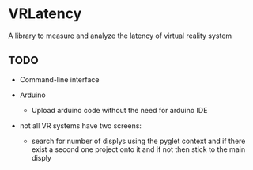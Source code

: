# VRLatency
A library to measure and analyze the latency of virtual reality system

## TODO

- Command-line interface
- Arduino
    - Upload arduino code without the need for arduino IDE

- not all VR systems have two screens:
    - search for number of displys using the pyglet context and if there exist a second one project onto
    it and if not then stick to the main disply